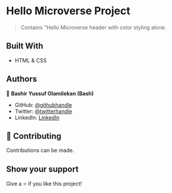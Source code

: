 

# Hello Microverse Project

> Contains "Hello Microverse header with color styling alone.


## Built With

- HTML & CSS

## Authors

👤 **Bashir Yussuf Olamilekan (Bash)**

- GitHub: [@githubhandle](https://github.com/YussufOB)
- Twitter: [@twitterhandle](https://twitter.com/_ybash)
- LinkedIn: [LinkedIn](https://linkedin.com/in/YussufOB)


## 🤝 Contributing

Contributions can be made.


## Show your support

Give a ⭐️ if you like this project!
